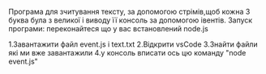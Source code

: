 Програма для зчитування тексту, за допомогою стрімів,щоб кожна 3 буква була з великої і виводу її консоль за допомогою івентів. Запуск програми: переконайтеся що у вас встановлений node.js

1.Завантажити файл event.js і text.txt
2.Відкрити vsCode
3.Знайти файли які ми вже завантажили
4.у консоль вписати ось цю команду "node event.js"
